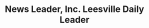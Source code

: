 ---
layout: repo
title: "News Leader, Inc. Leesville Daily Leader"
id: 25418
permalink: repos/25418/
---